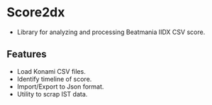 # Score2dx

- Library for analyzing and processing Beatmania IIDX CSV score.

## Features

- Load Konami CSV files.
- Identify timeline of score.
- Import/Export to Json format.
- Utility to scrap IST data.